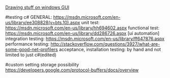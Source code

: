 [Drawing stuff on windows GUI](https://msdn.microsoft.com/en-us/library/system.drawing(v=vs.110).aspx)

#testing c#
GENERAL: https://msdn.microsoft.com/en-us/library/ee308828(v=bts.10).aspx
unit test: https://msdn.microsoft.com/en-us/library/hh694602.aspx
functional test: https://msdn.microsoft.com/en-us/library/dd286726.aspx [ui automation]
integration testing: https://msdn.microsoft.com/en-us/library/ff647876.aspx
performance testing: http://stackoverflow.com/questions/3927/what-are-some-good-net-profilers
acceptance, installation testing: by hand and not limited to just c#(edited)

#custom setting storage possibility
https://developers.google.com/protocol-buffers/docs/overview